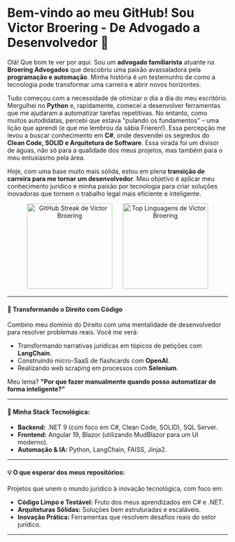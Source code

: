 # Bem-vindo ao meu GitHub! Sou Victor Broering - De Advogado a Desenvolvedor 🚀

Olá! Que bom te ver por aqui. Sou um **advogado famíliarista** atuante na **Broering Advogados** que descobriu uma paixão avassaladora pela **programação e automação**. Minha história é um testemunho de como a tecnologia pode transformar uma carreira e abrir novos horizontes.

Tudo começou com a necessidade de otimizar o dia a dia do meu escritório. Mergulhei no **Python** e, rapidamente, comecei a desenvolver ferramentas que me ajudaram a automatizar tarefas repetitivas. No entanto, como muitos autodidatas, percebi que estava "pulando os fundamentos" – uma lição que aprendi (e que me lembrou da sábia Frieren!). Essa percepção me levou a buscar conhecimento em **C#**, onde desvendei os segredos do **Clean Code, SOLID e Arquitetura de Software**. Essa virada foi um divisor de águas, não só para a qualidade dos meus projetos, mas também para o meu entusiasmo pela área.

Hoje, com uma base muito mais sólida, estou em plena **transição de carreira para me tornar um desenvolvedor**. Meu objetivo é aplicar meu conhecimento jurídico e minha paixão por tecnologia para criar soluções inovadoras que tornem o trabalho legal mais eficiente e inteligente.

<div align="center">
  <img src="https://github-readme-streak-stats.herokuapp.com/?user=broeringvictor&theme=github&dark_theme=github_dark&hide_border=true" alt="GitHub Streak de Victor Broering" style="height: 195px; margin: 0 10px;"/>
  <img src="https://github-readme-stats.vercel.app/api/top-langs/?username=broeringvictor&layout=compact&theme=github&dark_theme=github_dark&hide_border=true" alt="Top Linguagens de Victor Broering" style="height: 195px; margin: 0 10px;"/>
</div>

---

#### 🎯 **Transformando o Direito com Código**

Combino meu domínio do Direito com uma mentalidade de desenvolvedor para resolver problemas reais. Você me verá:

* Transformando narrativas jurídicas em tópicos de petições com **LangChain**.
* Construindo micro-SaaS de flashcards com **OpenAI**.
* Realizando web scraping em processos com **Selenium**.

Meu lema? **"Por que fazer manualmente quando posso automatizar de forma inteligente?"**

---

#### 🧱 **Minha Stack Tecnológica:**

* **Backend:** .NET 9 (com foco em C#, Clean Code, SOLID), SQL Server.
* **Frontend:** Angular 19, Blazor (utilizando MudBlazor para um UI moderno).
* **Automação & IA:** Python, LangChain, FAISS, Jinja2.

---

#### 💡 **O que esperar dos meus repositórios:**

Projetos que unem o mundo jurídico à inovação tecnológica, com foco em:
* **Código Limpo e Testável:** Fruto dos meus aprendizados em C# e .NET.
* **Arquiteturas Sólidas:** Soluções bem estruturadas e escaláveis.
* **Inovação Prática:** Ferramentas que resolvem desafios reais do setor jurídico.

---

